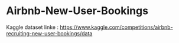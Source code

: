 # Airbnb-New-User-Bookings

Kaggle dataset linke : https://www.kaggle.com/competitions/airbnb-recruiting-new-user-bookings/data
